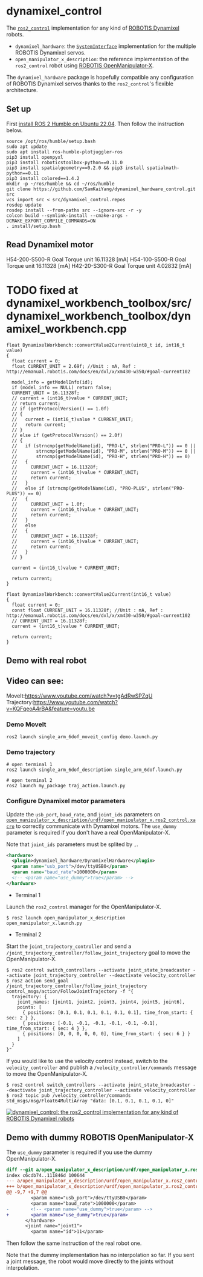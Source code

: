 # dynamixel_control

The [`ros2_control`](https://github.com/ros-controls/ros2_control) implementation for any kind of [ROBOTIS Dynamixel](https://emanual.robotis.com/docs/en/dxl/) robots.

- `dynamixel_hardware`: the [`SystemInterface`](https://github.com/ros-controls/ros2_control/blob/master/hardware_interface/include/hardware_interface/system_interface.hpp) implementation for the multiple ROBOTIS Dynamixel servos.
- `open_manipulator_x_description`: the reference implementation of the `ros2_control` robot using [ROBOTIS OpenManipulator-X](https://emanual.robotis.com/docs/en/platform/openmanipulator_x/overview/).

The `dynamixel_hardware` package is hopefully compatible any configuration of ROBOTIS Dynamixel servos thanks to the `ros2_control`'s flexible architecture.

## Set up

First [install ROS 2 Humble on Ubuntu 22.04](http://docs.ros.org/en/humble/Installation/Ubuntu-Install-Debians.html). Then follow the instruction below.

```shell
source /opt/ros/humble/setup.bash
sudo apt update
sudo apt install ros-humble-plotjuggler-ros
pip3 install openpyxl
pip3 install roboticstoolbox-python==0.11.0
pip3 install spatialgeometry==0.2.0 && pip3 install spatialmath-python==0.11
pip3 install colored==1.4.2
mkdir -p ~/ros/humble && cd ~/ros/humble
git clone https://github.com/SamKaiYang/dynamixel_hardware_control.git src
vcs import src < src/dynamixel_control.repos
rosdep update
rosdep install --from-paths src --ignore-src -r -y
colcon build --symlink-install --cmake-args -DCMAKE_EXPORT_COMPILE_COMMANDS=ON
. install/setup.bash
```
## Read Dynamixel motor 

H54-200-S500-R Goal Torque unit 16.11328 [mA]
H54-100-S500-R Goal Torque unit 16.11328 [mA]
H42-20-S300-R Goal Torque unit 4.02832 [mA]

# TODO fixed at dynamixel_workbench_toolbox/src/dynamixel_workbench_toolbox/dynamixel_workbench.cpp
```  
float DynamixelWorkbench::convertValue2Current(uint8_t id, int16_t value)
{
  float current = 0;
  float CURRENT_UNIT = 2.69f; //Unit : mA, Ref : http://emanual.robotis.com/docs/en/dxl/x/xm430-w350/#goal-current102

  model_info = getModelInfo(id);
  if (model_info == NULL) return false;
  CURRENT_UNIT = 16.11328f;
  // current = (int16_t)value * CURRENT_UNIT;
  // return current;
  // if (getProtocolVersion() == 1.0f)
  // {
  //   current = (int16_t)value * CURRENT_UNIT;
  //   return current;
  // }
  // else if (getProtocolVersion() == 2.0f)
  // {
  //   if (strncmp(getModelName(id), "PRO-L", strlen("PRO-L")) == 0 ||
  //       strncmp(getModelName(id), "PRO-M", strlen("PRO-M")) == 0 ||
  //       strncmp(getModelName(id), "PRO-H", strlen("PRO-H")) == 0)
  //   {
  //     CURRENT_UNIT = 16.11328f;
  //     current = (int16_t)value * CURRENT_UNIT;
  //     return current;
  //   }
  //   else if (strncmp(getModelName(id), "PRO-PLUS", strlen("PRO-PLUS")) == 0)
  //   {
  //     CURRENT_UNIT = 1.0f;
  //     current = (int16_t)value * CURRENT_UNIT;
  //     return current;
  //   }
  //   else
  //   {
  //     CURRENT_UNIT = 16.11328f;
  //     current = (int16_t)value * CURRENT_UNIT;
  //     return current;
  //   }
  // }

  current = (int16_t)value * CURRENT_UNIT;

  return current;
}

float DynamixelWorkbench::convertValue2Current(int16_t value)
{
  float current = 0;
  const float CURRENT_UNIT = 16.11328f; //Unit : mA, Ref : http://emanual.robotis.com/docs/en/dxl/x/xm430-w350/#goal-current102
  // CURRENT_UNIT = 16.11328f;
  current = (int16_t)value * CURRENT_UNIT;

  return current;
}
```
## Demo with real robot

## Video can see:
MoveIt:https://www.youtube.com/watch?v=tgAdRwSPZqU
Trajectory:https://www.youtube.com/watch?v=KQFqeoA4rBA&feature=youtu.be
### Demo MoveIt 
```
ros2 launch single_arm_6dof_moveit_config demo.launch.py 
```
### Demo trajectory
```
# open terminal 1
ros2 launch single_arm_6dof_description single_arm_6dof.launch.py 

# open terminal 2
ros2 launch my_package traj_action.launch.py 
```
### Configure Dynamixel motor parameters

Update the `usb_port`, `baud_rate`, and `joint_ids` parameters on [`open_manipulator_x_description/urdf/open_manipulator_x.ros2_control.xacro`](https://github.com/youtalk/dynamixel_control/blob/main/open_manipulator_x_description/urdf/open_manipulator_x.ros2_control.xacro#L9-L12) to correctly communicate with Dynamixel motors.
The `use_dummy` parameter is required if you don't have a real OpenManipulator-X.

Note that `joint_ids` parameters must be splited by `,`.

```xml
<hardware>
  <plugin>dynamixel_hardware/DynamixelHardware</plugin>
  <param name="usb_port">/dev/ttyUSB0</param>
  <param name="baud_rate">1000000</param>
  <!-- <param name="use_dummy">true</param> -->
</hardware>
```

- Terminal 1

Launch the `ros2_control` manager for the OpenManipulator-X.

```shell
$ ros2 launch open_manipulator_x_description open_manipulator_x.launch.py
```

- Terminal 2

Start the `joint_trajectory_controller` and send a `/joint_trajectory_controller/follow_joint_trajectory` goal to move the OpenManipulator-X.

```shell
$ ros2 control switch_controllers --activate joint_state_broadcaster --activate joint_trajectory_controller --deactivate velocity_controller
$ ros2 action send_goal /joint_trajectory_controller/follow_joint_trajectory control_msgs/action/FollowJointTrajectory -f "{
  trajectory: {
    joint_names: [joint1, joint2, joint3, joint4, joint5, joint6],
    points: [
      { positions: [0.1, 0.1, 0.1, 0.1, 0.1, 0.1], time_from_start: { sec: 2 } },
      { positions: [-0.1, -0.1, -0.1, -0.1, -0.1, -0.1], time_from_start: { sec: 4 } },
      { positions: [0, 0, 0, 0, 0, 0], time_from_start: { sec: 6 } }
    ]
  }
}"
```

If you would like to use the velocity control instead, switch to the `velocity_controller` and publish a `/velocity_controller/commands` message to move the OpenManipulator-X.

```shell
$ ros2 control switch_controllers --activate joint_state_broadcaster --deactivate joint_trajectory_controller --activate velocity_controller
$ ros2 topic pub /velocity_controller/commands std_msgs/msg/Float64MultiArray "data: [0.1, 0.1, 0.1, 0.1, 0]"
```

[![dynamixel_control: the ros2_control implementation for any kind of ROBOTIS Dynamixel robots](https://img.youtube.com/vi/EZtBaU-otzI/0.jpg)](https://www.youtube.com/watch?v=EZtBaU-otzI)

## Demo with dummy ROBOTIS OpenManipulator-X

The `use_dummy` parameter is required if you use the dummy OpenManipulator-X.

```diff
diff --git a/open_manipulator_x_description/urdf/open_manipulator_x.ros2_control.xacro b/open_manipulator_x_description/urdf/open_manipulator_x.ros2_control.xacro
index c6cdb74..111846d 100644
--- a/open_manipulator_x_description/urdf/open_manipulator_x.ros2_control.xacro
+++ b/open_manipulator_x_description/urdf/open_manipulator_x.ros2_control.xacro
@@ -9,7 +9,7 @@
         <param name="usb_port">/dev/ttyUSB0</param>
         <param name="baud_rate">1000000</param>
-        <!-- <param name="use_dummy">true</param> -->
+        <param name="use_dummy">true</param>
       </hardware>
       <joint name="joint1">
         <param name="id">11</param>
```

Then follow the same instruction of the real robot one.

Note that the dummy implementation has no interpolation so far.
If you sent a joint message, the robot would move directly to the joints without interpolation.
